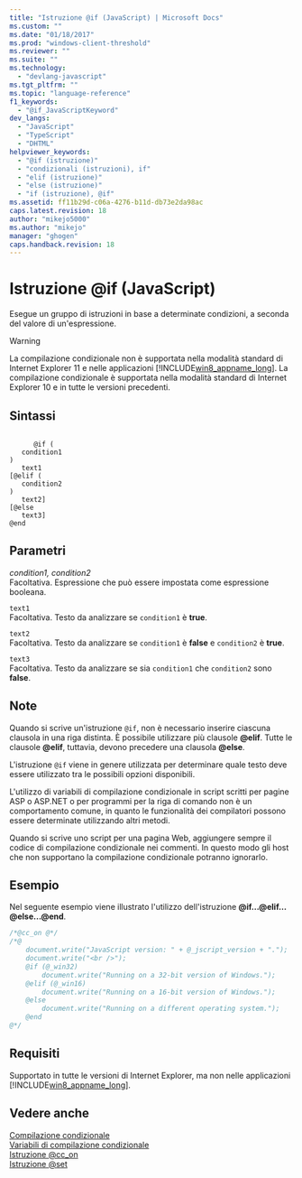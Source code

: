 ```yaml
---
title: "Istruzione @if (JavaScript) | Microsoft Docs"
ms.custom: ""
ms.date: "01/18/2017"
ms.prod: "windows-client-threshold"
ms.reviewer: ""
ms.suite: ""
ms.technology: 
  - "devlang-javascript"
ms.tgt_pltfrm: ""
ms.topic: "language-reference"
f1_keywords: 
  - "@if_JavaScriptKeyword"
dev_langs: 
  - "JavaScript"
  - "TypeScript"
  - "DHTML"
helpviewer_keywords: 
  - "@if (istruzione)"
  - "condizionali (istruzioni), if"
  - "elif (istruzione)"
  - "else (istruzione)"
  - "if (istruzione), @if"
ms.assetid: ff11b29d-c06a-4276-b11d-db73e2da98ac
caps.latest.revision: 18
author: "mikejo5000"
ms.author: "mikejo"
manager: "ghogen"
caps.handback.revision: 18
---
```

# Istruzione @if (JavaScript)
Esegue un gruppo di istruzioni in base a determinate condizioni, a seconda del valore di un'espressione.  
  
> [!WARNING]
>  La compilazione condizionale non è supportata nella modalità standard di Internet Explorer 11 e nelle applicazioni [!INCLUDE[win8_appname_long](../../javascript/includes/win8-appname-long-md.md)].  La compilazione condizionale è supportata nella modalità standard di Internet Explorer 10 e in tutte le versioni precedenti.  
  
## Sintassi  
  
```  
  
      @if (  
   condition1  
)  
   text1  
[@elif (  
   condition2  
)  
   text2]  
[@else  
   text3]  
@end   
```  
  
## Parametri  
 *condition1, condition2*  
 Facoltativa.  Espressione che può essere impostata come espressione booleana.  
  
 `text1`  
 Facoltativa.  Testo da analizzare se `condition1` è **true**.  
  
 `text2`  
 Facoltativa.  Testo da analizzare se `condition1` è **false** e `condition2` è **true**.  
  
 `text3`  
 Facoltativa.  Testo da analizzare se sia `condition1` che `condition2` sono **false**.  
  
## Note  
 Quando si scrive un'istruzione `@if`, non è necessario inserire ciascuna clausola in una riga distinta.  È possibile utilizzare più clausole **@elif**.  Tutte le clausole **@elif**, tuttavia, devono precedere una clausola **@else**.  
  
 L'istruzione `@if` viene in genere utilizzata per determinare quale testo deve essere utilizzato tra le possibili opzioni disponibili.  
  
 L'utilizzo di variabili di compilazione condizionale in script scritti per pagine ASP o ASP.NET o per programmi per la riga di comando non è un comportamento comune,  in quanto le funzionalità dei compilatori possono essere determinate utilizzando altri metodi.  
  
 Quando si scrive uno script per una pagina Web, aggiungere sempre il codice di compilazione condizionale nei commenti.  In questo modo gli host che non supportano la compilazione condizionale potranno ignorarlo.  
  
## Esempio  
 Nel seguente esempio viene illustrato l'utilizzo dell'istruzione **@if...@elif…@else...@end**.  
  
```javascript  
/*@cc_on @*/  
/*@  
    document.write("JavaScript version: " + @_jscript_version + ".");  
    document.write("<br />");  
    @if (@_win32)  
        document.write("Running on a 32-bit version of Windows.");  
    @elif (@_win16)  
        document.write("Running on a 16-bit version of Windows.");  
    @else  
        document.write("Running on a different operating system.");  
    @end  
@*/  
```  
  
## Requisiti  
 Supportato in tutte le versioni di Internet Explorer, ma non nelle applicazioni [!INCLUDE[win8_appname_long](../../javascript/includes/win8-appname-long-md.md)].  
  
## Vedere anche  
 [Compilazione condizionale](../../javascript/advanced/conditional-compilation-javascript.md)   
 [Variabili di compilazione condizionale](../../javascript/advanced/conditional-compilation-variables-javascript.md)   
 [Istruzione @cc\_on](../../javascript/reference/at-cc-on-statement-javascript.md)   
 [Istruzione @set](../../javascript/reference/at-set-statement-javascript.md)